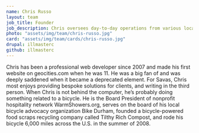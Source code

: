 ```yaml
---
name: Chris Russo
layout: team
job_title: Founder
job_description: Chris oversees day-to-day operations from various locales in Southeast Asia.
photo: "assets/img/team/chris-russo.jpg"
card: "assets/img/team/cards/chris-russo.jpg"
drupal: illmasterc
github: illmasterc
---
```


Chris has been a professional web developer since 2007 and made his first website on geocities.com when he was 11. He was a big fan of <blink></blink> and was deeply saddened when it became a deprecated element. For Savas, Chris most enjoys providing bespoke solutions for clients, and writing in the third person. When Chris is not behind the computer, he’s probably doing something related to a bicycle. He is the Board President of nonprofit hospitality network WarmShowers.org, serves on the board of his local bicycle advocacy organization Bike Durham, founded a bicycle-powered food scraps recycling company called Tilthy Rich Compost, and rode his bicycle 6,000 miles across the U.S. in the summer of 2008.
